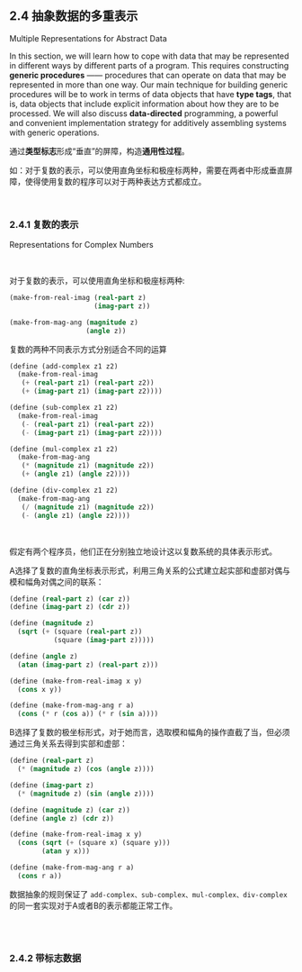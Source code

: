## 2.4 抽象数据的多重表示
Multiple Representations for Abstract Data 

In this section, we will learn how to cope with data that may be represented in different ways by different parts of a program. This requires constructing **generic procedures** —— procedures that can operate on data that may be represented in more than one way. Our main technique for building generic procedures will be to work in terms of data objects that have **type tags**, that is, data objects that include explicit information about how they are to be processed. We will also discuss **data-directed** programming, a powerful and convenient implementation strategy for additively assembling systems with generic operations.

通过**类型标志**形成“垂直”的屏障，构造**通用性过程**。

如：对于复数的表示，可以使用直角坐标和极座标两种，需要在两者中形成垂直屏障，使得使用复数的程序可以对于两种表达方式都成立。

<br>

### 2.4.1 复数的表示
Representations for Complex Numbers

<Br>

对于复数的表示，可以使用直角坐标和极座标两种:
```scheme
(make-from-real-imag (real-part z) 
                     (imag-part z))

(make-from-mag-ang (magnitude z) 
                   (angle z))
```


复数的两种不同表示方式分别适合不同的运算
```scheme
(define (add-complex z1 z2)
  (make-from-real-imag 
   (+ (real-part z1) (real-part z2))
   (+ (imag-part z1) (imag-part z2))))

(define (sub-complex z1 z2)
  (make-from-real-imag 
   (- (real-part z1) (real-part z2))
   (- (imag-part z1) (imag-part z2))))

(define (mul-complex z1 z2)
  (make-from-mag-ang 
   (* (magnitude z1) (magnitude z2))
   (+ (angle z1) (angle z2))))

(define (div-complex z1 z2)
  (make-from-mag-ang 
   (/ (magnitude z1) (magnitude z2))
   (- (angle z1) (angle z2))))
```

<br>

假定有两个程序员，他们正在分别独立地设计这以复数系统的具体表示形式。

A选择了复数的直角坐标表示形式，利用三角关系的公式建立起实部和虚部对偶与模和幅角对偶之间的联系：

```scheme
(define (real-part z) (car z))
(define (imag-part z) (cdr z))

(define (magnitude z)
  (sqrt (+ (square (real-part z)) 
           (square (imag-part z)))))

(define (angle z)
  (atan (imag-part z) (real-part z)))

(define (make-from-real-imag x y) 
  (cons x y))

(define (make-from-mag-ang r a)
  (cons (* r (cos a)) (* r (sin a))))
```


B选择了复数的极坐标形式，对于她而言，选取模和幅角的操作直截了当，但必须通过三角关系去得到实部和虚部：

```scheme
(define (real-part z)
  (* (magnitude z) (cos (angle z))))

(define (imag-part z)
  (* (magnitude z) (sin (angle z))))

(define (magnitude z) (car z))
(define (angle z) (cdr z))

(define (make-from-real-imag x y)
  (cons (sqrt (+ (square x) (square y)))
        (atan y x)))

(define (make-from-mag-ang r a) 
  (cons r a))
```

数据抽象的规则保证了 ```add-complex、sub-complex、mul-complex、div-complex``` 的同一套实现对于A或者B的表示都能正常工作。

<br><br>

### 2.4.2 带标志数据